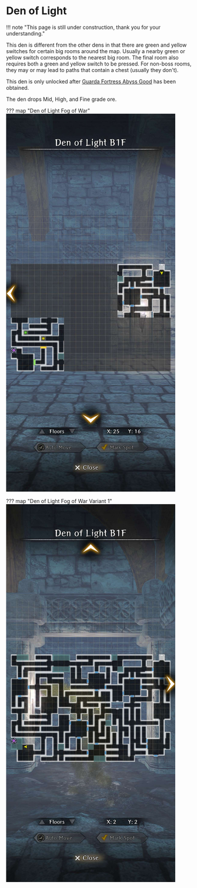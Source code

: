 # Den of Light

!!! note "This page is still under construction, thank you for your understanding."

This den is different from the other dens in that there are green and yellow switches for certain big rooms around the map. Usually a nearby green or yellow switch corresponds to the nearest big room. The final room also requires both a green and yellow switch to be pressed. For non-boss rooms, they may or may lead to paths that contain a chest (usually they don't).

This den is only unlocked after [Guarda Fortress Abyss Good](./greater-warped-one.md#good-ending) has been obtained.

The den drops Mid, High, and Fine grade ore.

??? map "Den of Light Fog of War"
      ![](img/den-of-light/den-of-light-fog.jpg)

??? map "Den of Light Fog of War Variant 1"
      ![](img/den-of-light/den-of-light-1.jpg)

